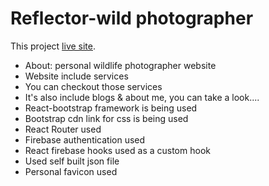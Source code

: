 # Reflector-wild photographer

This project  [live site](http://localhost:3000/).

* About: personal wildlife photographer website
* Website include services
* You can checkout those services
* It's also include blogs & about me, you can take a look....
* React-bootstrap framework is being used
* Bootstrap cdn link for css is being used
* React Router used
* Firebase authentication used
* React firebase hooks used as a custom hook
* Used self built json file
* Personal favicon used
